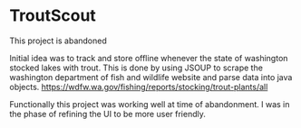 # TroutScout

This project is abandoned

Initial idea was to track and store offline whenever the state of washington stocked lakes with trout. 
This is done by using JSOUP to scrape the washington department of fish and wildlife website and parse data into java objects.
https://wdfw.wa.gov/fishing/reports/stocking/trout-plants/all

Functionally this project was working well at time of abandonment. I was in the phase of refining the UI to be more user friendly.
